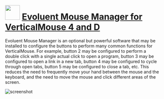 # <img src="https://cdn.jsdelivr.net/gh/chtof/chocolatey-packages/automatic/evoluentmousemanager/evoluentmousemanager.png" width="48" height="48"/> [Evoluent Mouse Manager for VerticalMouse 4 and D](https://chocolatey.org/packages/evoluentmousemanager)

Evoluent Mouse Manager is an optional but powerful software that may be installed to configure the buttons to perform many common functions for VerticalMouse. For example, button 2 may be configured to perform a double click with a single actual click to open a program, button 3 may be configured to open a link in a new tab, button 4 may be configured to cycle through open tabs, button 5 may be configured to close a tab, etc. This reduces the need to frequently move your hand between the mouse and the keyboard, and the need to move the mouse and click different areas of the screen.

![screenshot](https://cdn.jsdelivr.net/gh/chtof/chocolatey-packages/automatic/evoluentmousemanager/screenshot.png)
